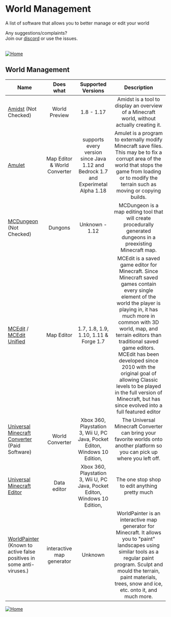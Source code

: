 # World Management
A list of software that allows you to better manage or edit your world

Any suggestions/complaints?<br>
Join our [discord](https://discord.gg/8nzHYhVUQS) or use the issues.<br><br>

[![Home](https://i.imgur.com/zGuelkW.png)](https://github.com/NordicGamerFE/usefulmods/blob/main/README.md)

## World Management

| Name | Does what | Supported Versions | Description |
| --- | :---: | :---: | :---: |
| [Amidst](https://github.com/toolbox4minecraft/amidst) (Not Checked) | World Preview | 1.8 - 1.17 | Amidst is a tool to display an overview of a Minecraft world, without actually creating it. |
| [Amulet](https://www.amuletmc.com) | Map Editor & World Converter | supports every version since Java 1.12 and Bedrock 1.7 and Experimetal Alpha 1.18 | Amulet is a program to externally modify Minecraft save files. This may be to fix a corrupt area of the world that stops the game from loading or to modify the terrain such as moving or copying builds. |
| [MCDungeon](http://mcdungeon.bubblemod.org) (Not Checked) | Dungons | Unknown - 1.12 | MCDungeon is a map editing tool that will create procedurally generated dungeons in a preexisting Minecraft map. |
| [MCEdit](https://www.mcedit.net) / [MCEdit Unified](https://www.mcedit-unified.net) | Map Editor | 1.7, 1.8, 1.9, 1.10, 1.11 & Forge 1.7 | MCEdit is a saved game editor for Minecraft. Since Minecraft saved games contain every single element of the world the player is playing in, it has much more in common with 3D world, map, and terrain editors than traditional saved game editors. MCEdit has been developed since 2010 with the original goal of allowing Classic levels to be played in the full version of Minecraft, but has since evolved into a full featured editor |
| [Universal Minecraft Converter](https://www.universalminecraftconverter.com) (Paid Software) | World Converter | Xbox 360, Playstation 3, Wii U, PC Java, Pocket Editon, Windows 10 Edition, | The Universal Minecraft Converter can bring your favorite worlds onto another platform so you can pick up where you left off.  |
| [Universal Minecraft Editor](https://www.universalminecrafteditor.com) | Data editor | Xbox 360, Playstation 3, Wii U, PC Java, Pocket Editon, Windows 10 Edition, | The one stop shop to edit anything pretty much |
| [WorldPainter](https://www.worldpainter.net) (Known to active false positives in some anti-viruses.) | interactive map generator | Unknown | WorldPainter is an interactive map generator for Minecraft. It allows you to "paint" landscapes using similar tools as a regular paint program. Sculpt and mould the terrain, paint materials, trees, snow and ice, etc. onto it, and much more. |

[![Home](https://i.imgur.com/zGuelkW.png)](https://github.com/NordicGamerFE/usefulmods/blob/main/README.md)
